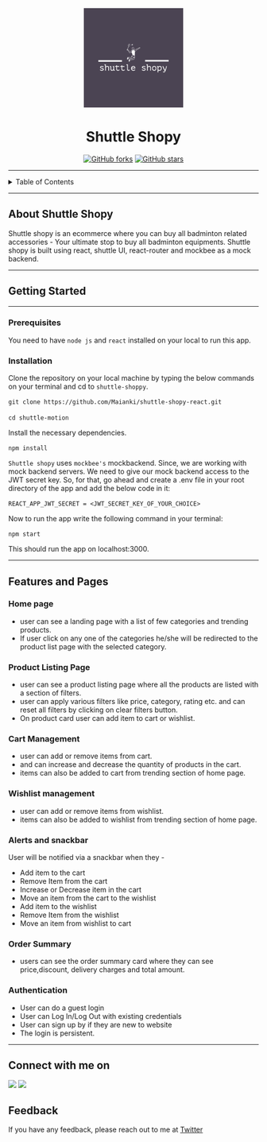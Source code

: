 
<div align="center">
<img src="public/logo-solid.png" width="200" height="200" alt="shuttle shopy logo">

# Shuttle Shopy

[![GitHub forks](https://img.shields.io/github/forks/Maianki/shuttle-shopy-react)](https://github.com/Maianki/shuttle-shopy-react/network)
[![GitHub stars](https://img.shields.io/github/stars/Maianki/shuttle-shopy-react)](https://github.com/Maianki/shuttle-shopy-react/stargazers)
</div>


---


<!-- TABLE OF CONTENTS -->
<details>
  <summary>Table of Contents</summary>
  <ol>
    <li>
      <a href="#about-shuttle-shopy">About The Project</a>
    </li>
    <li>
      <a href="#getting-started">Getting Started</a>
      <ul>
        <li><a href="#prerequisites">Prerequisites</a></li>
        <li><a href="#installation">Installation</a></li>
      </ul>
    </li>
    <li>
      <a href="#features-and-pages">Features</a>
      <ul>
      <li><a href="#home-page">Home page</a></li>
        <li><a href="#product-listing-page">Product Listing page</a></li>
        <li><a href="#cart-management">Cart Management</a></li>
        <li><a href="#wishlist-management">Wishlist Management</a></li>
        <li><a href="#alerts-and-snackbar">Alerts/Snackbar</a></li>
        <li><a href="#order-summary">Order Summary</a></li>
        <li><a href="#authentication">Authentication</a></li>
      </ul>
    </li>
  </ol>
</details>

---

## About Shuttle Shopy
Shuttle shopy is an ecommerce where you can buy all badminton related accessories - Your ultimate stop to buy all badminton equipments. Shuttle shopy is built using react, shuttle UI, react-router and mockbee as a mock backend.


---

##  Getting Started
---
### Prerequisites

You need to have `node js` and `react` installed on your local to run this app.

### Installation
Clone the repository on your local machine by typing the below commands on your terminal and cd to `shuttle-shoppy`.

```
git clone https://github.com/Maianki/shuttle-shopy-react.git

cd shuttle-motion
```

Install the necessary dependencies.

```
npm install
```

`Shuttle shopy` uses `mockbee's` mockbackend. Since, we are working with mock backend servers. We need to give our mock backend access to the JWT secret key. So, for that, go ahead and create a .env file in your root directory of the app and add the below code in it:

```
REACT_APP_JWT_SECRET = <JWT_SECRET_KEY_OF_YOUR_CHOICE>
```

Now to run the app write the following command in your terminal:


```
npm start
```

This should run the app on localhost:3000.


---

## Features and Pages

### Home page
- user can see a landing page with a list of few categories and trending products.
- If user click on any one of the categories he/she will be redirected to the product list page with the selected category.

### Product Listing Page

 - user can see a product listing page where all the products are listed with a section of filters.
 - user can apply various filters like price, category, rating etc. and can reset all filters by clicking on clear filters button.
- On product card user can add item to cart or wishlist.

### Cart Management

- user can add or remove items from cart.
- and can increase and decrease the quantity of products in the cart.
- items can also be added to cart from trending section of home page.


### Wishlist management

- user can add or remove items from wishlist.
- items can also be added to wishlist from trending section of home page.

### Alerts and snackbar

User will be notified via a snackbar when they - 
 - Add item to the cart
 - Remove Item from the cart
 - Increase or Decrease item in the cart
 - Move an item from the cart to the wishlist
 - Add item to the wishlist
 - Remove Item from the wishlist
 - Move an item from wishlist to cart

### Order Summary

- users can see the order summary card where they can see price,discount, delivery charges and total amount.

### Authentication

- User can do a guest login
- User can Log In/Log Out with existing credentials
- User can sign up by if they are new to website
- The login is persistent.

---


## Connect with me on

<a href="https://twitter.com/Ankit_k10"><img src="https://img.shields.io/badge/Twitter-1DA1F2?style=for-the-badge&logo=twitter&logoColor=white"/></a>
<a href="https://www.linkedin.com/in/ankit-kumain-4124a21b3/"><img src="https://img.shields.io/badge/LinkedIn-0077B5?style=for-the-badge&logo=linkedin&logoColor=white"/></a>

## Feedback

If you have any feedback, please reach out to me at [Twitter](https://twitter.com/Ankit_k10)

